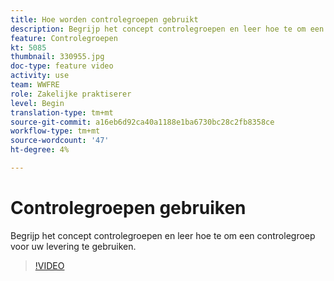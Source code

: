 ```yaml
---
title: Hoe worden controlegroepen gebruikt
description: Begrijp het concept controlegroepen en leer hoe te om een controlegroep voor uw levering te gebruiken.
feature: Controlegroepen
kt: 5085
thumbnail: 330955.jpg
doc-type: feature video
activity: use
team: WWFRE
role: Zakelijke praktiserer
level: Begin
translation-type: tm+mt
source-git-commit: a16eb6d92ca40a1188e1ba6730bc28c2fb8358ce
workflow-type: tm+mt
source-wordcount: '47'
ht-degree: 4%

---
```



# Controlegroepen gebruiken

Begrijp het concept controlegroepen en leer hoe te om een controlegroep voor uw levering te gebruiken.

>[!VIDEO](https://video.tv.adobe.com/v/330955?quality=12)
